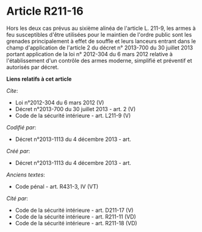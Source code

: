 # Article R211-16

Hors les deux cas prévus au sixième alinéa de l'article L. 211-9, les armes à feu susceptibles d'être utilisées pour le
maintien de l'ordre public sont les grenades principalement à effet de souffle et leurs lanceurs entrant dans le champ
d'application de l'article 2 du décret n° 2013-700 du 30 juillet 2013 portant application de la loi n° 2012-304 du 6 mars
2012 relative à l'établissement d'un contrôle des armes moderne, simplifié et préventif et autorisés par décret.

**Liens relatifs à cet article**

_Cite_:

  - Loi n°2012-304 du 6 mars 2012 (V)
  - Décret n°2013-700 du 30 juillet 2013 - art. 2 (V)
  - Code de la sécurité intérieure - art. L211-9 (V)

_Codifié par_:

  - Décret n°2013-1113 du 4 décembre 2013 - art.

_Créé par_:

  - Décret n°2013-1113 du 4 décembre 2013 - art.

_Anciens textes_:

  - Code pénal - art. R431-3, IV (VT)

_Cité par_:

  - Code de la sécurité intérieure - art. D211-17 (V)
  - Code de la sécurité intérieure - art. R211-11 (VD)
  - Code de la sécurité intérieure - art. R211-18 (VD)
